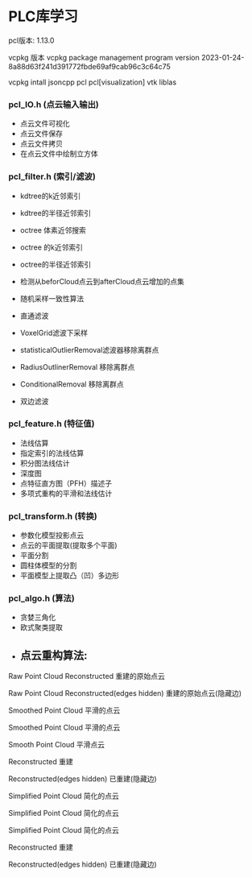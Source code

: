 <!--
 * @Author: yingjie_wang 2778809626@qq.com
 * @Date: 2024-05-10 18:53:18
 * @LastEditors: yingjie_wang 2778809626@qq.com
 * @LastEditTime: 2025-02-11 14:04:38
 * @FilePath: \OperationsAndMaintenanced:\1_wangyingjie\learn\github_project\3_pcl\pcl\pcl_demo\readme.md
 * @Description: 这是默认设置,请设置`customMade`, 打开koroFileHeader查看配置 进行设置: https://github.com/OBKoro1/koro1FileHeader/wiki/%E9%85%8D%E7%BD%AE
-->

# PLC库学习

pcl版本: 1.13.0

vcpkg 版本
vcpkg package management program version 2023-01-24-8a88d63f241d391772fbde69af9cab96c3c64c75

vcpkg intall jsoncpp  pcl  pcl[visualization]  vtk  liblas



### pcl_IO.h (点云输入输出)

- 点云文件可视化
- 点云文件保存
- 点云文件拷贝
- 在点云文件中绘制立方体


### pcl_filter.h (索引/滤波)

- kdtree的k近邻索引
- kdtree的半径近邻索引
- octree 体素近邻搜索
- octree 的k近邻索引
- octree的半径近邻索引
- 检测从beforCloud点云到afterCloud点云增加的点集
- 随机采样一致性算法

- 直通滤波
- VoxelGrid滤波下采样
- statisticalOutlierRemoval滤波器移除离群点
- RadiusOutlinerRemoval 移除离群点
- ConditionalRemoval 移除离群点
- 双边滤波


### pcl_feature.h (特征值)

- 法线估算
- 指定索引的法线估算
- 积分图法线估计
- 深度图
- 点特征直方图（PFH）描述子
- 多项式重构的平滑和法线估计


### pcl_transform.h (转换)

- 参数化模型投影点云
- 点云的平面提取(提取多个平面)
- 平面分割
- 圆柱体模型的分割
- 平面模型上提取凸（凹）多边形


### pcl_algo.h (算法)

- 贪婪三角化
- 欧式聚类提取
- 点云重构算法:
  - 



Raw Point Cloud Reconstructed
重建的原始点云

Raw Point Cloud Reconstructed(edges hidden)
重建的原始点云(隐藏边)

Smoothed Point Cloud
平滑的点云

Smoothed Point Cloud
平滑的点云

Smooth Point Cloud
平滑点云

Reconstructed
重建

Reconstructed(edges hidden)
已重建(隐藏边)

Simplified Point Cloud
简化的点云

Simplified Point Cloud
简化的点云

Simplified Point Cloud
简化的点云

Reconstructed
重建

Reconstructed(edges hidden)
已重建(隐藏边)



